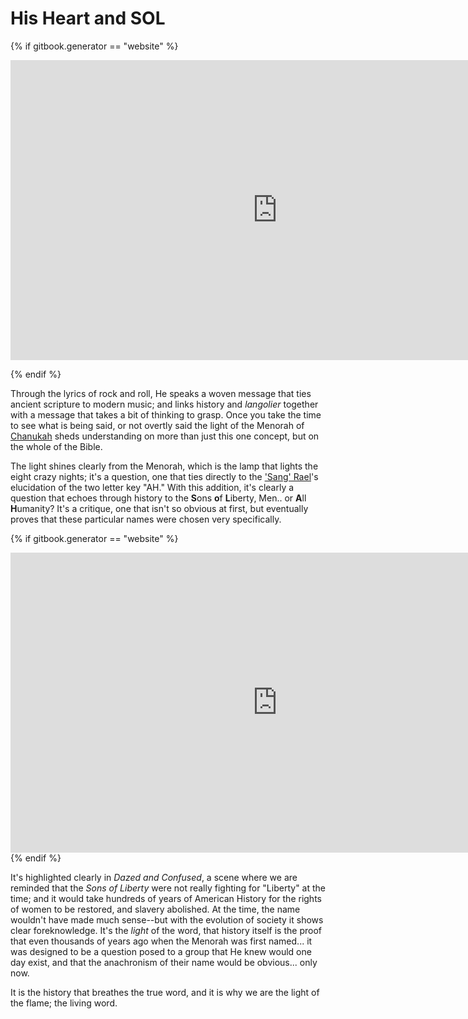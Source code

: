 # His Heart and SOL

{% if gitbook.generator == "website" %}

<iframe width="854" height="480" src="https://www.youtube.com/embed/bK463fcJebI" frameborder="0" allowfullscreen></iframe>

{% endif %}

Through the lyrics of rock and roll, He speaks a woven message that ties ancient scripture to modern music; and links history and *langolier* together with a message that takes a bit of thinking to grasp.  Once you take the time to see what is being said, or not overtly said the light of the Menorah of [Chanukah](hamd.md/he_laughs.html) sheds understanding on more than just this one concept, but on the whole of the Bible.  

The light shines clearly from the Menorah, which is the lamp that lights the eight crazy nights; it's a question, one that ties directly to the ['Sang' Rael](holy_water,_sang_rael.html)'s elucidation of the two letter key "AH."  With this addition, it's clearly a question that echoes through history to the **S**ons **o**f **L**iberty, Men.. or **A**ll **H**umanity?  It's a critique, one that isn't so obvious at first, but eventually proves that these particular names were chosen very specifically.  

{% if gitbook.generator == "website" %}
<iframe width="854" height="480" src="https://www.youtube.com/embed/8lMOL7GaPWI" frameborder="0" allowfullscreen></iframe>
{% endif %}

It's highlighted clearly in *Dazed and Confused*, a scene where we are reminded that the *Sons of Liberty* were not really fighting for "Liberty" at the time; and it would take hundreds of years of American History for the rights of women to be restored, and slavery abolished.  At the time, the name wouldn't have made much sense--but with the evolution of society it shows clear foreknowledge.  It's the *light* of the word, that history itself is the proof that even thousands of years ago when the Menorah was first named... it was designed to be a question posed to a group that He knew would one day exist, and that the anachronism of their name would be obvious... only now.

It is the history that breathes the true word, and it is why we are the light of the flame; the living word.  